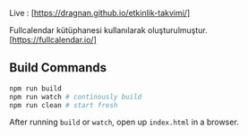 Live : [https://dragnan.github.io/etkinlik-takvimi/]


Fullcalendar kütüphanesi kullanılarak oluşturulmuştur. [https://fullcalendar.io/]




## Build Commands

```bash
npm run build
npm run watch # continously build
npm run clean # start fresh
```

After running `build` or `watch`, open up `index.html` in a browser.

